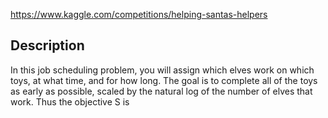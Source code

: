 https://www.kaggle.com/competitions/helping-santas-helpers

## Description

In this job scheduling problem, you will assign which elves work on which toys, at what time, and for how long. The goal is to complete all of the toys as early as possible, scaled by the natural log of the number of elves that work. Thus the objective S is
